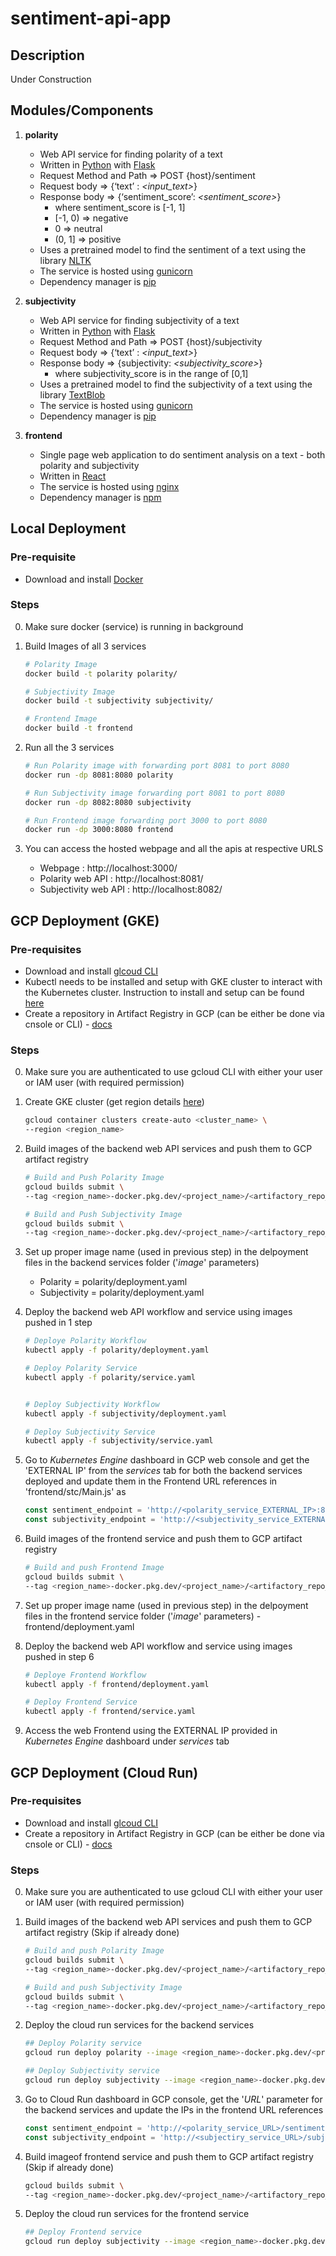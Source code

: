 # sentiment-api-app

## Description
Under Construction

## Modules/Components
1. **polarity**
	- Web API service for finding polarity of a text
	- Written in [Python](https://www.python.org/) with [Flask](https://flask.palletsprojects.com/en/2.2.x/)
	- Request Method and Path => POST {host}/sentiment
	- Request body => {‘text’ : _<input_text>_}
	- Response body => {‘sentiment_score’: _<sentiment_score>_}
		- where sentiment_score is [-1, 1]
		- [-1, 0) => negative 
		- 0 => neutral
		- (0, 1] => positive 
	- Uses a pretrained model to find the sentiment of a text using the library [NLTK](https://www.nltk.org/)
	- The service is hosted using [gunicorn](https://gunicorn.org/)
	- Dependency manager is [pip](https://pip.pypa.io/en/stable/)

2. **subjectivity**
	- Web API service for finding subjectivity of a text
	- Written in [Python](https://www.python.org/) with [Flask](https://flask.palletsprojects.com/en/2.2.x/)
	- Request Method and Path => POST {host}/subjectivity
	- Request body => {‘text’ : _<input_text>_}
	- Response body => {subjectivity: _<subjectivity_score>_}
		- where subjectivity_score is in the range of [0,1]
	- Uses a pretrained model to find the subjectivity of a text using the library [TextBlob](https://textblob.readthedocs.io/en/dev/)
	- The service is hosted using [gunicorn](https://gunicorn.org/)
	- Dependency manager is [pip](https://pip.pypa.io/en/stable/)

3. **frontend**
	- Single page web application to do sentiment analysis on a text - both polarity and subjectivity
	- Written in [React](https://reactjs.org/)
	- The service is hosted using [nginx](https://www.nginx.com/)
	- Dependency manager is [npm](https://www.npmjs.com/)


## Local Deployment
### Pre-requisite
- Download and install [Docker](https://docs.docker.com/get-docker/)

### Steps
0. Make sure docker (service) is running in background

1. Build Images of all 3 services
	```sh
	# Polarity Image
	docker build -t polarity polarity/

	# Subjectivity Image
	docker build -t subjectivity subjectivity/

	# Frontend Image
	docker build -t frontend
	```

2. Run all the 3 services
	```sh
	# Run Polarity image with forwarding port 8081 to port 8080
	docker run -dp 8081:8080 polarity

	# Run Subjectivity image forwarding port 8081 to port 8080
	docker run -dp 8082:8080 subjectivity

	# Run Frontend image forwarding port 3000 to port 8080
	docker run -dp 3000:8080 frontend
	```

3. You can access the hosted webpage and all the apis at respective URLS
	- Webpage : http://localhost:3000/
	- Polarity web API : http://localhost:8081/
	- Subjectivity web API : http://localhost:8082/ 

## GCP Deployment (GKE)
### Pre-requisites
- Download and install [glcoud CLI](https://cloud.google.com/sdk/docs/install)
- Kubectl needs to be installed and setup with GKE cluster to interact with the Kubernetes cluster. Instruction to install and setup can be found [here](https://cloud.google.com/kubernetes-engine/docs/how-to/cluster-access-for-kubectl)
- Create a repository in Artifact Registry in GCP (can be either be done via cnsole or CLI) - [docs](https://cloud.google.com/artifact-registry/docs/repositories/create-repos#docker)


### Steps
0. Make sure you are authenticated to use gcloud CLI with either your user or IAM user (with required permission)

1. Create GKE cluster (get region details [here](https://cloud.google.com/compute/docs/regions-zones))
	```sh
	gcloud container clusters create-auto <cluster_name> \
	--region <region_name>
	```

2. Build images of the backend web API services and push them to GCP artifact registry
	```sh
	# Build and Push Polarity Image
	gcloud builds submit \
	--tag <region_name>-docker.pkg.dev/<project_name>/<artifactory_repo_name>/polarity polarity/

	# Build and Push Subjectivity Image
	gcloud builds submit \
	--tag <region_name>-docker.pkg.dev/<project_name>/<artifactory_repo_name>/subjectivity subjectivity/
	```

3. Set up proper image name (used in previous step) in the delpoyment files in the backend services folder ('_image_' parameters)
	- Polarity = polarity/deployment.yaml
	- Subjectivity = polarity/deployment.yaml

4. Deploy the backend web API workflow and service using images pushed in 1 step
	```sh
	# Deploye Polarity Workflow
	kubectl apply -f polarity/deployment.yaml

	# Deploy Polarity Service
	kubectl apply -f polarity/service.yaml


	# Deploy Subjectivity Workflow
	kubectl apply -f subjectivity/deployment.yaml

	# Deploy Subjectivity Service
	kubectl apply -f subjectivity/service.yaml
	```

5. Go to _Kubernetes Engine_ dashboard in GCP web console and get the 'EXTERNAL IP' from the _services_  tab for both the backend services deployed and update them in the Frontend URL references in 'frontend/stc/Main.js' as
	```js
	const sentiment_endpoint = 'http://<polarity_service_EXTERNAL_IP>:8080/sentiment';
	const subjectivity_endpoint = 'http://<subjectivity_service_EXTERNAL_IP>:8080/subjectivity';
	```

6. Build images of the frontend service and push them to GCP artifact registry
	```sh
	# Build and push Frontend Image
	gcloud builds submit \
	--tag <region_name>-docker.pkg.dev/<project_name>/<artifactory_repo_name>/frontend frontend/
	```

7. Set up proper image name (used in previous step) in the delpoyment files in the frontend service folder ('_image_' parameters) - frontend/deployment.yaml

8. Deploy the backend web API workflow and service using images pushed in step 6
	```sh
	# Deploye Frontend Workflow
	kubectl apply -f frontend/deployment.yaml

	# Deploy Frontend Service
	kubectl apply -f frontend/service.yaml
	```

9. Access the web Frontend using the EXTERNAL IP provided in _Kubernetes Engine_ dashboard under _services_ tab


## GCP Deployment (Cloud Run)
### Pre-requisites
- Download and install [glcoud CLI](https://cloud.google.com/sdk/docs/install)
- Create a repository in Artifact Registry in GCP (can be either be done via cnsole or CLI) - [docs](https://cloud.google.com/artifact-registry/docs/repositories/create-repos#docker)

### Steps
0. Make sure you are authenticated to use gcloud CLI with either your user or IAM user (with required permission)
1. Build images of the backend web API services and push them to GCP artifact registry (Skip if already done)
	```sh
	# Build and push Polarity Image
	gcloud builds submit \
	--tag <region_name>-docker.pkg.dev/<project_name>/<artifactory_repo_name>/polarity polarity/

	# Build and push Subjectivity Image
	gcloud builds submit \
	--tag <region_name>-docker.pkg.dev/<project_name>/<artifactory_repo_name>/subjectivity subjectivity/
	```

2. Deploy the cloud run services for the backend services
	```sh
	## Deploy Polarity service
	gcloud run deploy polarity --image <region_name>-docker.pkg.dev/<project_name>/<artifactory_repo_name>/polairty

	## Deploy Subjectivity service
	gcloud run deploy subjectivity --image <region_name>-docker.pkg.dev/<project_name>/<artifactory_repo_name>/subjectivity
	```

3. Go to Cloud Run dashboard in GCP console, get the '_URL_' parameter for the backend services and update the IPs in the frontend URL references
	```js
	const sentiment_endpoint = 'http://<polarity_service_URL>/sentiment';
	const subjectivity_endpoint = 'http://<subjectiry_service_URL>/subjectivity';
	```

4. Build imageof frontend service and push them to GCP artifact registry (Skip if already done)
	```sh
	gcloud builds submit \
	--tag <region_name>-docker.pkg.dev/<project_name>/<artifactory_repo_name>/frontend frontend/
	```

5. Deploy the cloud run services for the frontend service
	```sh
	## Deploy Frontend service
	gcloud run deploy subjectivity --image <region_name>-docker.pkg.dev/<project_name>/<artifactory_repo_name>/frontend
	```